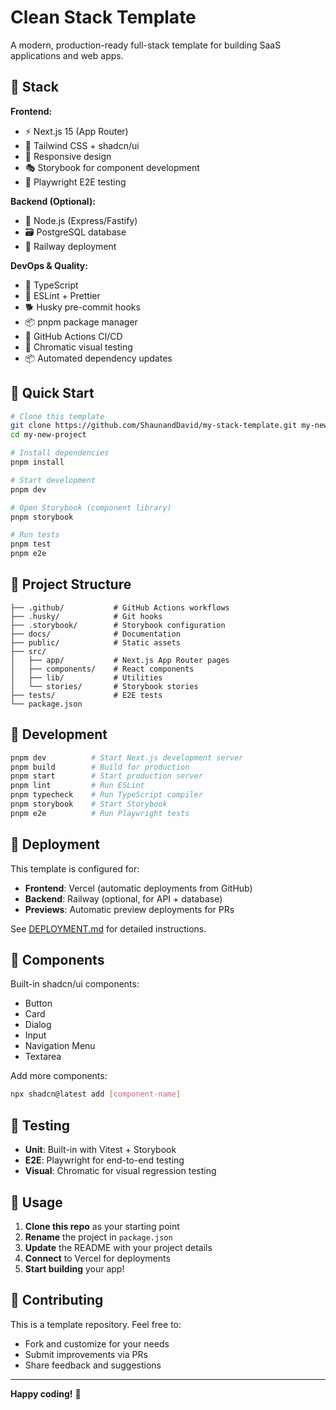 # Clean Stack Template

A modern, production-ready full-stack template for building SaaS applications and web apps.

## 🚀 Stack

**Frontend:**

- ⚡ Next.js 15 (App Router)
- 🎨 Tailwind CSS + shadcn/ui
- 📱 Responsive design
- 🎭 Storybook for component development
- 🧪 Playwright E2E testing

**Backend (Optional):**

- 🚀 Node.js (Express/Fastify)
- 🗃️ PostgreSQL database
- 🚂 Railway deployment

**DevOps & Quality:**

- 🔧 TypeScript
- 📏 ESLint + Prettier
- 🐕 Husky pre-commit hooks
- 📦 pnpm package manager
- 🤖 GitHub Actions CI/CD
- 👀 Chromatic visual testing
- 📦 Automated dependency updates

## 🏁 Quick Start

```bash
# Clone this template
git clone https://github.com/ShaunandDavid/my-stack-template.git my-new-project
cd my-new-project

# Install dependencies
pnpm install

# Start development
pnpm dev

# Open Storybook (component library)
pnpm storybook

# Run tests
pnpm test
pnpm e2e
```

## 📁 Project Structure

```
├── .github/           # GitHub Actions workflows
├── .husky/            # Git hooks
├── .storybook/        # Storybook configuration
├── docs/              # Documentation
├── public/            # Static assets
├── src/
│   ├── app/           # Next.js App Router pages
│   ├── components/    # React components
│   ├── lib/           # Utilities
│   └── stories/       # Storybook stories
├── tests/             # E2E tests
└── package.json
```

## 🔧 Development

```bash
pnpm dev          # Start Next.js development server
pnpm build        # Build for production
pnpm start        # Start production server
pnpm lint         # Run ESLint
pnpm typecheck    # Run TypeScript compiler
pnpm storybook    # Start Storybook
pnpm e2e          # Run Playwright tests
```

## 🚀 Deployment

This template is configured for:

- **Frontend**: Vercel (automatic deployments from GitHub)
- **Backend**: Railway (optional, for API + database)
- **Previews**: Automatic preview deployments for PRs

See [DEPLOYMENT.md](docs/DEPLOYMENT.md) for detailed instructions.

## 🎨 Components

Built-in shadcn/ui components:

- Button
- Card
- Dialog
- Input
- Navigation Menu
- Textarea

Add more components:

```bash
npx shadcn@latest add [component-name]
```

## 🧪 Testing

- **Unit**: Built-in with Vitest + Storybook
- **E2E**: Playwright for end-to-end testing
- **Visual**: Chromatic for visual regression testing

## 📝 Usage

1. **Clone this repo** as your starting point
2. **Rename** the project in `package.json`
3. **Update** the README with your project details
4. **Connect** to Vercel for deployments
5. **Start building** your app!

## 🤝 Contributing

This is a template repository. Feel free to:

- Fork and customize for your needs
- Submit improvements via PRs
- Share feedback and suggestions

---

**Happy coding!** 🎉
